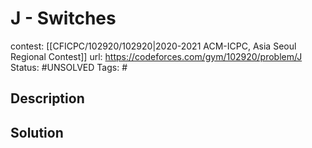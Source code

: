 # J - Switches

contest: [[CFICPC/102920/102920|2020-2021 ACM-ICPC, Asia Seoul Regional Contest]]
url: https://codeforces.com/gym/102920/problem/J
Status: #UNSOLVED
Tags: #

## Description

## Solution


